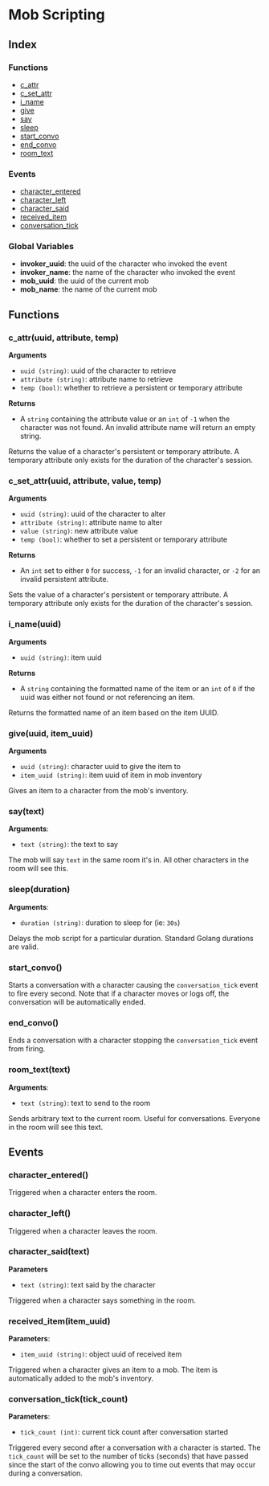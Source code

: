 # Mob Scripting

## Index

### Functions

- [c_attr](#c_attruuid-attribute-temp)
- [c_set_attr](#c_set_attruuid-attribute-value-temp)
- [i_name](#i_nameuuid)
- [give](#giveuuid-item_uuid)
- [say](#saytext)
- [sleep](#sleepduration)
- [start_convo](#start_convo)
- [end_convo](#end_convo)
- [room_text](#room_texttext)

### Events

- [character_entered](#character_entered)
- [character_left](#character_left)
- [character_said](#character_saidtext)
- [received_item](#received_itemitem_uuid)
- [conversation_tick](#conversation_ticktick_count)

### Global Variables

- **invoker_uuid**: the uuid of the character who invoked the event
- **invoker_name**: the name of the character who invoked the event
- **mob_uuid**: the uuid of the current mob
- **mob_name**: the name of the current mob

## Functions

### c_attr(uuid, attribute, temp)

**Arguments**

- `uuid (string)`: uuid of the character to retrieve
- `attribute (string)`: attribute name to retrieve
- `temp (bool)`: whether to retrieve a persistent or temporary attribute

**Returns**

- A `string` containing the attribute value or an `int` of `-1` when the character was not found. An
  invalid attribute name will return an empty string.

Returns the value of a character's persistent or temporary attribute. A temporary attribute only
exists for the duration of the character's session.

### c_set_attr(uuid, attribute, value, temp)

**Arguments**

- `uuid (string)`: uuid of the character to alter
- `attribute (string)`: attribute name to alter
- `value (string)`: new attribute value
- `temp (bool)`: whether to set a persistent or temporary attribute

**Returns**

- An `int` set to either `0` for success, `-1` for an invalid character, or `-2` for an invalid
  persistent attribute.

Sets the value of a character's persistent or temporary attribute. A temporary attribute only exists
for the duration of the character's session.

### i_name(uuid)

**Arguments**

- `uuid (string)`: item uuid

**Returns**

- A `string` containing the formatted name of the item or an `int` of `0` if the uuid was either not
  found or not referencing an item.

Returns the formatted name of an item based on the item UUID.

### give(uuid, item_uuid)

**Arguments**

- `uuid (string)`: character uuid to give the item to
- `item_uuid (string)`: item uuid of item in mob inventory

Gives an item to a character from the mob's inventory.

### say(text)

**Arguments**:

- `text (string)`: the text to say

The mob will say `text` in the same room it's in. All other characters in the room will see this.

### sleep(duration)

**Arguments**:

- `duration (string)`: duration to sleep for (ie: `30s`)

Delays the mob script for a particular duration. Standard Golang durations are valid.

### start_convo()

Starts a conversation with a character causing the `conversation_tick` event to fire every second.
Note that if a character moves or logs off, the conversation will be automatically ended.

### end_convo()

Ends a conversation with a character stopping the `conversation_tick` event from firing.

### room_text(text)

**Arguments**:

- `text (string)`: text to send to the room

Sends arbitrary text to the current room. Useful for conversations. Everyone in the room will see
this text.

## Events

### character_entered()

Triggered when a character enters the room.

### character_left()

Triggered when a character leaves the room.

### character_said(text)

**Parameters**

- `text (string)`: text said by the character

Triggered when a character says something in the room.

### received_item(item_uuid)

**Parameters**:

- `item_uuid (string)`: object uuid of received item

Triggered when a character gives an item to a mob. The item is automatically added to the mob's
inventory.

### conversation_tick(tick_count)

**Parameters**:

- `tick_count (int)`: current tick count after conversation started

Triggered every second after a conversation with a character is started. The `tick_count` will be
set to the number of ticks (seconds) that have passed since the start of the convo allowing you to
time out events that may occur during a conversation.
